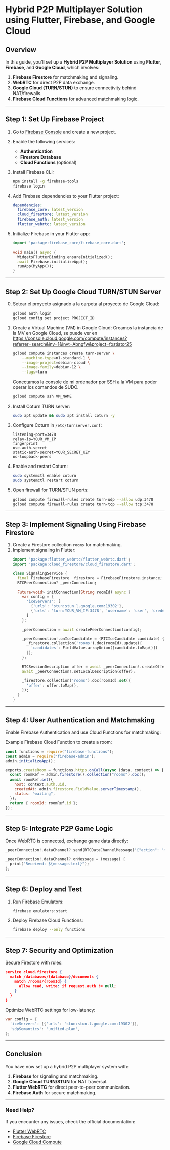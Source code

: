 # Hybrid P2P Multiplayer Solution using Flutter, Firebase, and Google Cloud

## Overview
In this guide, you'll set up a **Hybrid P2P Multiplayer Solution** using **Flutter**, **Firebase**, and **Google Cloud**, which involves:

1. **Firebase Firestore** for matchmaking and signaling.
2. **WebRTC** for direct P2P data exchange.
3. **Google Cloud (TURN/STUN)** to ensure connectivity behind NAT/firewalls.
4. **Firebase Cloud Functions** for advanced matchmaking logic.

---

## Step 1: Set Up Firebase Project

1. Go to [Firebase Console](https://console.firebase.google.com/) and create a new project.
2. Enable the following services:
   - **Authentication**
   - **Firestore Database**
   - **Cloud Functions** (optional)

3. Install Firebase CLI:
   ```bash
   npm install -g firebase-tools
   firebase login
   ```

4. Add Firebase dependencies to your Flutter project:
   ```yaml
   dependencies:
     firebase_core: latest_version
     cloud_firestore: latest_version
     firebase_auth: latest_version
     flutter_webrtc: latest_version
   ```

5. Initialize Firebase in your Flutter app:
   ```dart
   import 'package:firebase_core/firebase_core.dart';

   void main() async {
     WidgetsFlutterBinding.ensureInitialized();
     await Firebase.initializeApp();
     runApp(MyApp());
   }
   ```

---

## Step 2: Set Up Google Cloud TURN/STUN Server

0. Setear el proyecto asignado a la carpeta al proyecto de Google Cloud:
   ```bash
   gcloud auth login
   gcloud config set project PROJECT_ID
   ```

1. Create a Virtual Machine (VM) in Google Cloud:
   Creamos la instancia de la MV en Google Cloud, se puede ver en
   https://console.cloud.google.com/compute/instances?referrer=search&inv=1&invt=Abngfw&project=fostiator25
      ```bash
      gcloud compute instances create turn-server \
          --machine-type=n1-standard-1 \
          --image-project=debian-cloud \
          --image-family=debian-12 \
          --tags=turn
      ```
   Conectamos la console de mi ordenador por SSH a la VM para poder operar los comandos de SUDO.
      ```bash
      gcloud compute ssh VM_NAME
      ```

2. Install Coturn TURN server:
   ```bash
   sudo apt update && sudo apt install coturn -y
   ```

3. Configure Coturn in `/etc/turnserver.conf`:
   ```plaintext
   listening-port=3478
   relay-ip=YOUR_VM_IP
   fingerprint
   use-auth-secret
   static-auth-secret=YOUR_SECRET_KEY
   no-loopback-peers
   ```

4. Enable and restart Coturn:
   ```bash
   sudo systemctl enable coturn
   sudo systemctl restart coturn
   ```

5. Open firewall for TURN/STUN ports:
   ```bash
   gcloud compute firewall-rules create turn-udp --allow udp:3478
   gcloud compute firewall-rules create turn-tcp --allow tcp:3478
   ```

---

## Step 3: Implement Signaling Using Firebase Firestore

1. Create a Firestore collection `rooms` for matchmaking.
2. Implement signaling in Flutter:
   ```dart
   import 'package:flutter_webrtc/flutter_webrtc.dart';
   import 'package:cloud_firestore/cloud_firestore.dart';

   class SignalingService {
     final FirebaseFirestore _firestore = FirebaseFirestore.instance;
     RTCPeerConnection? _peerConnection;

     Future<void> initConnection(String roomId) async {
       var config = {
         'iceServers': [
           {'urls': 'stun:stun.l.google.com:19302'},
           {'urls': 'turn:YOUR_VM_IP:3478', 'username': 'user', 'credential': 'YOUR_SECRET_KEY'}
         ]
       };

       _peerConnection = await createPeerConnection(config);

       _peerConnection!.onIceCandidate = (RTCIceCandidate candidate) {
         _firestore.collection('rooms').doc(roomId).update({
           'candidates': FieldValue.arrayUnion([candidate.toMap()])
         });
       };

       RTCSessionDescription offer = await _peerConnection!.createOffer();
       await _peerConnection!.setLocalDescription(offer);

       _firestore.collection('rooms').doc(roomId).set({
         'offer': offer.toMap(),
       });
     }
   }
   ```

---

## Step 4: User Authentication and Matchmaking

Enable Firebase Authentication and use Cloud Functions for matchmaking:

Example Firebase Cloud Function to create a room:

```javascript
const functions = require("firebase-functions");
const admin = require("firebase-admin");
admin.initializeApp();

exports.createRoom = functions.https.onCall(async (data, context) => {
  const roomRef = admin.firestore().collection("rooms").doc();
  await roomRef.set({
    host: context.auth.uid,
    createdAt: admin.firestore.FieldValue.serverTimestamp(),
    status: "waiting",
  });
  return { roomId: roomRef.id };
});
```

---

## Step 5: Integrate P2P Game Logic

Once WebRTC is connected, exchange game data directly:

```dart
_peerConnection!.dataChannel?.send(RTCDataChannelMessage('{"action": "move", "x": 10, "y": 20"}'));

_peerConnection!.dataChannel?.onMessage = (message) {
  print("Received: ${message.text}");
};
```

---

## Step 6: Deploy and Test

1. Run Firebase Emulators:
   ```bash
   firebase emulators:start
   ```

2. Deploy Firebase Cloud Functions:
   ```bash
   firebase deploy --only functions
   ```

---

## Step 7: Security and Optimization

Secure Firestore with rules:

```json
service cloud.firestore {
  match /databases/{database}/documents {
    match /rooms/{roomId} {
      allow read, write: if request.auth != null;
    }
  }
}
```

Optimize WebRTC settings for low-latency:

```dart
var config = {
  'iceServers': [{'urls': 'stun:stun.l.google.com:19302'}],
  'sdpSemantics': 'unified-plan',
};
```

---

## Conclusion

You have now set up a hybrid P2P multiplayer system with:

1. **Firebase** for signaling and matchmaking.
2. **Google Cloud TURN/STUN** for NAT traversal.
3. **Flutter WebRTC** for direct peer-to-peer communication.
4. **Firebase Auth** for secure matchmaking.

---

### Need Help?
If you encounter any issues, check the official documentation:
- [Flutter WebRTC](https://pub.dev/packages/flutter_webrtc)
- [Firebase Firestore](https://firebase.google.com/docs/firestore)
- [Google Cloud Compute](https://cloud.google.com/compute/docs/)
